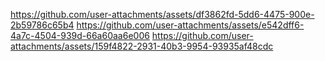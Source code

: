 https://github.com/user-attachments/assets/df3862fd-5dd6-4475-900e-2b59786c65b4
https://github.com/user-attachments/assets/e542dff6-4a7c-4504-939d-66a60aa6e006
https://github.com/user-attachments/assets/159f4822-2931-40b3-9954-93935af48cdc


 
